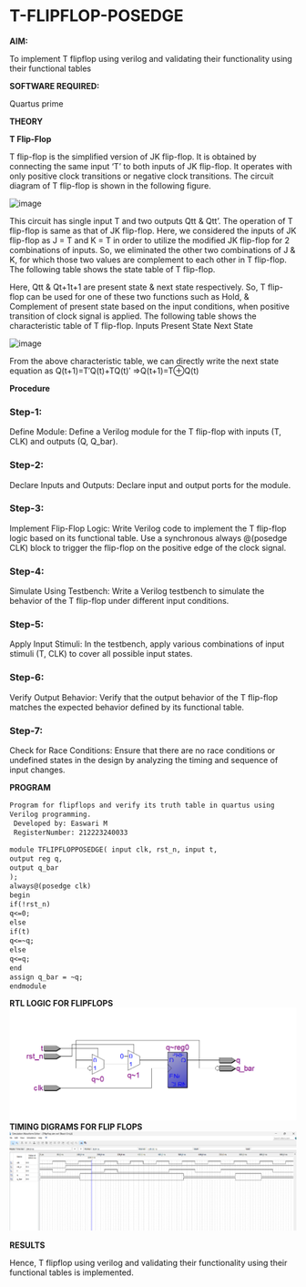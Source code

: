 # T-FLIPFLOP-POSEDGE

**AIM:**

To implement  T flipflop using verilog and validating their functionality using their functional tables

**SOFTWARE REQUIRED:**

Quartus prime

**THEORY**

**T Flip-Flop**

T flip-flop is the simplified version of JK flip-flop. It is obtained by connecting the same input ‘T’ to both inputs of JK flip-flop. It operates with only positive clock transitions or negative clock transitions. The circuit diagram of T flip-flop is shown in the following figure.

![image](https://github.com/naavaneetha/T-FLIPFLOP-POSEDGE/assets/154305477/458a68fe-2d08-4a9d-ac4f-7ae0480ce0bd)

 
This circuit has single input T and two outputs Qtt & Qtt’. The operation of T flip-flop is same as that of JK flip-flop. Here, we considered the inputs of JK flip-flop as J = T and K = T in order to utilize the modified JK flip-flop for 2 combinations of inputs. So, we eliminated the other two combinations of J & K, for which those two values are complement to each other in T flip-flop. The following table shows the state table of T flip-flop.

Here, Qtt & Qt+1t+1 are present state & next state respectively. So, T flip-flop can be used for one of these two functions such as Hold, & Complement of present state based on the input conditions, when positive transition of clock signal is applied. The following table shows the characteristic table of T flip-flop. Inputs Present State Next State

![image](https://github.com/naavaneetha/T-FLIPFLOP-POSEDGE/assets/154305477/cdd7fb32-539f-4b66-bb8d-f305a153c886)

 
From the above characteristic table, we can directly write the next state equation as Q(t+1)=T′Q(t)+TQ(t)′ ⇒Q(t+1)=T⊕Q(t)

**Procedure**

### Step-1:
Define Module: Define a Verilog module for the T flip-flop with inputs (T, CLK) and outputs (Q, Q_bar).

### Step-2:
Declare Inputs and Outputs: Declare input and output ports for the module.

### Step-3:
Implement Flip-Flop Logic: Write Verilog code to implement the T flip-flop logic based on its functional table. Use a synchronous always @(posedge CLK) block to trigger the flip-flop on the positive edge of the clock signal.

### Step-4:
Simulate Using Testbench: Write a Verilog testbench to simulate the behavior of the T flip-flop under different input conditions.

### Step-5:
Apply Input Stimuli: In the testbench, apply various combinations of input stimuli (T, CLK) to cover all possible input states.

### Step-6:
Verify Output Behavior: Verify that the output behavior of the T flip-flop matches the expected behavior defined by its functional table.

### Step-7:
Check for Race Conditions: Ensure that there are no race conditions or undefined states in the design by analyzing the timing and sequence of input changes.



**PROGRAM**

```
Program for flipflops and verify its truth table in quartus using Verilog programming.
 Developed by: Easwari M
 RegisterNumber: 212223240033
```
```
module TFLIPFLOPPOSEDGE( input clk, rst_n, input t,
output reg q,
output q_bar
);
always@(posedge clk) 
begin 
if(!rst_n)
q<=0;
else
if(t)
q<=~q;
else
q<=q;
end
assign q_bar = ~q;
endmodule
```

**RTL LOGIC FOR FLIPFLOPS**
![image](rtl.png)
**TIMING DIGRAMS FOR FLIP FLOPS**
![image](wave.png)

**RESULTS**

Hence, T flipflop using verilog and validating their functionality using their functional tables is implemented.